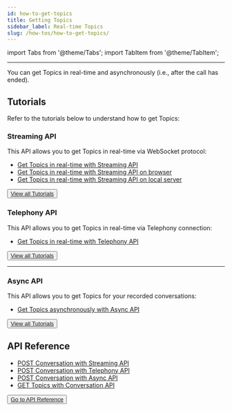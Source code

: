 ```yaml
---
id: how-to-get-topics
title: Getting Topics 
sidebar_label: Real-time Topics
slug: /how-tos/how-to-get-topics/
---
```


import Tabs from '@theme/Tabs';
import TabItem from '@theme/TabItem';

---

You can get Topics in real-time and asynchronously (i.e., after the call has ended).

## Tutorials

Refer to the tutorials below to understand how to get Topics:

### Streaming API

This API allows you to get Topics in real-time via WebSocket protocol: 

- [Get Topics in real-time with Streaming API](/docs/streamingapi/code-snippets/receive-live-topics)
- [Get Topics in real-time with Streaming API on browser](/docs/streamingapi/tutorials/receive-ai-insights-from-your-web-browser)
- [Get Topics in real-time with Streaming API on local server](/docs/javascript-sdk/tutorials/receive-ai-insights-from-your-computer)

<button class="button button2"><a href="/docs/streamingapi/introduction">View all Tutorials</a></button>

### Telephony API

This API allows you to get Topics in real-time via Telephony connection: 

- [Get Topics in real-time with Telephony API](/docs/telephony/tutorials/connect-to-zoom)

<button class="button button2"><a href="/docs/telephony/introduction">View all Tutorials</a></button>

---

### Async API

This API allows you to get Topics for your recorded conversations: 

- [Get Topics asynchronously with Async API](/docs/async-api/code-snippets/receive-speech-to-text-and-ai-insights/)

<button class="button button2"><a href="/docs/async-api/code-snippets/receive-speech-to-text-and-ai-insights">View all Tutorials</a></button>


## API Reference

- [POST Conversation with Streaming API](/docs/streaming-api/api-reference#request-parameters)
- [POST Conversation with Telephony API](/docs/telephony-api/api-reference#endpoint)
- [POST Conversation with Async API](/docs/async-api/introduction)
- [GET Topics with Conversation API](/docs/conversation-api/get-topics)

<button class="button button1"><a href="/docs/api-reference/getting-started">Go to API Reference</a></button>